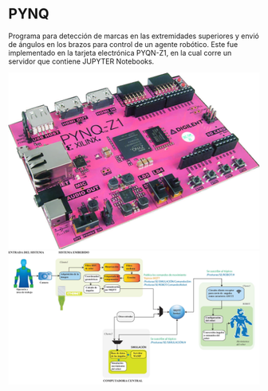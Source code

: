 # PYNQ
Programa para detección de marcas en las extremidades superiores y envió de ángulos en los brazos para control de un agente robótico. Este fue implementado en la tarjeta electrónica PYQN-Z1, en la cual corre un servidor que contiene JUPYTER Notebooks.

<img src="tarjeta_pynq_z1-eps-converted-to.jpg" alt="PYNQ" title="PYNQ">
<img src="arquitectura_desglozada_sistema2-eps-converted-to.jpg" alt="Diagrama" title="Diagrama">

